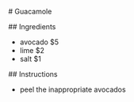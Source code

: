 \# Guacamole

\## Ingredients

* avocado $5
* lime $2
* salt $1

\## Instructions


* peel the inappropriate avocados
